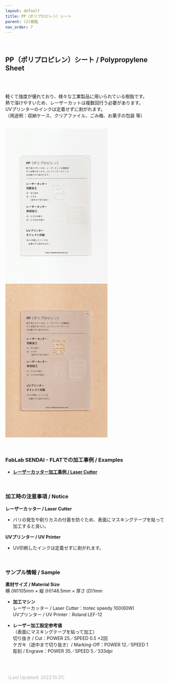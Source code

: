 ```yaml
---
layout: default
title: PP（ポリプロピレン）シート
parent: (2)樹脂
nav_order: 7
---
```


<br>

## PP（ポリプロピレン）シート / Polypropylene Sheet
<br><br>

軽くて強度が優れており、様々な工業製品に用いられている樹脂です。<br>
熱で溶けやすいため、レーザーカットは複数回行う必要があります。<br>
UVプリンターのインクは定着せずに剥がれます。<br>
（用途例：収納ケース、クリアファイル、ごみ箱、お菓子の包装 等）
<br>
<br>

<img src="assets/01/12_PP_1.png" width="320" alt="hi" class="inline"/><img src="assets/01/12_PP_2.png" width="320" alt="hi" class="inline"/>

<br>

### **FabLab SENDAI - FLATでの加工事例 / Examples**

* [**レーザーカッター加工事例 / Laser Cutter**](https://www.flickr.com/search/?user_id=96175517%40N02&sort=date-taken-desc&safe_search=1&view_all=1&tags=pplc)

<br>

### **加工時の注意事項 / Notice**

**レーザーカッター / Laser Cutter**
* バリの発生や削りカスの付着を防ぐため、表面にマスキングテープを貼って加工すると良い。<br>

**UVプリンター / UV Printer**
* UV印刷したインクは定着せずに剥がれます。<br>

<br>

### **サンプル情報 / Sample**

**素材サイズ / Material Size**<br>
横 (W)105mm × 縦 (H)148.5mm × 厚さ (D)1mm<br>

* **加工マシン**<br>
レーザーカッター / Laser Cutter：trotec speedy 100(60W)<br>
UVプリンター / UV Printer：Roland LEF-12<br>

* **レーザー加工設定参考値**<br>（表面にマスキングテープを貼って加工）<br>
切り抜き / Cut：POWER 25／SPEED 0.5 ×2回<br>
ケガキ（途中まで切り抜き）/ Marking-Off：POWER 12／SPEED 1<br>
彫刻 / Engrave：POWER 35／SPEED 5／333dpi<br>

<br><br>

<span style="color: #B2B2B2">
（Last Updated: 2022.10.31）
</span>
